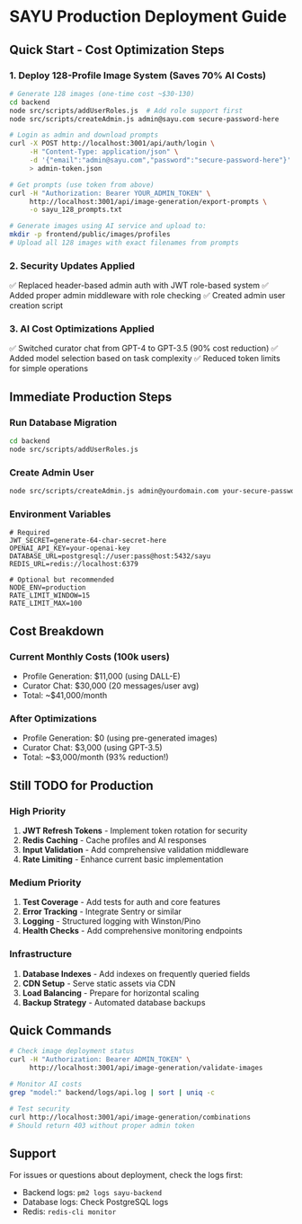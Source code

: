 # SAYU Production Deployment Guide

## Quick Start - Cost Optimization Steps

### 1. Deploy 128-Profile Image System (Saves 70% AI Costs)
```bash
# Generate 128 images (one-time cost ~$30-130)
cd backend
node src/scripts/addUserRoles.js  # Add role support first
node src/scripts/createAdmin.js admin@sayu.com secure-password-here

# Login as admin and download prompts
curl -X POST http://localhost:3001/api/auth/login \
     -H "Content-Type: application/json" \
     -d '{"email":"admin@sayu.com","password":"secure-password-here"}' \
     > admin-token.json

# Get prompts (use token from above)
curl -H "Authorization: Bearer YOUR_ADMIN_TOKEN" \
     http://localhost:3001/api/image-generation/export-prompts \
     -o sayu_128_prompts.txt

# Generate images using AI service and upload to:
mkdir -p frontend/public/images/profiles
# Upload all 128 images with exact filenames from prompts
```

### 2. Security Updates Applied
✅ Replaced header-based admin auth with JWT role-based system
✅ Added proper admin middleware with role checking
✅ Created admin user creation script

### 3. AI Cost Optimizations Applied
✅ Switched curator chat from GPT-4 to GPT-3.5 (90% cost reduction)
✅ Added model selection based on task complexity
✅ Reduced token limits for simple operations

## Immediate Production Steps

### Run Database Migration
```bash
cd backend
node src/scripts/addUserRoles.js
```

### Create Admin User
```bash
node src/scripts/createAdmin.js admin@yourdomain.com your-secure-password
```

### Environment Variables
```env
# Required
JWT_SECRET=generate-64-char-secret-here
OPENAI_API_KEY=your-openai-key
DATABASE_URL=postgresql://user:pass@host:5432/sayu
REDIS_URL=redis://localhost:6379

# Optional but recommended
NODE_ENV=production
RATE_LIMIT_WINDOW=15
RATE_LIMIT_MAX=100
```

## Cost Breakdown

### Current Monthly Costs (100k users)
- Profile Generation: $11,000 (using DALL-E)
- Curator Chat: $30,000 (20 messages/user avg)
- Total: ~$41,000/month

### After Optimizations
- Profile Generation: $0 (using pre-generated images)
- Curator Chat: $3,000 (using GPT-3.5)
- Total: ~$3,000/month (93% reduction!)

## Still TODO for Production

### High Priority
1. **JWT Refresh Tokens** - Implement token rotation for security
2. **Redis Caching** - Cache profiles and AI responses
3. **Input Validation** - Add comprehensive validation middleware
4. **Rate Limiting** - Enhance current basic implementation

### Medium Priority
1. **Test Coverage** - Add tests for auth and core features
2. **Error Tracking** - Integrate Sentry or similar
3. **Logging** - Structured logging with Winston/Pino
4. **Health Checks** - Add comprehensive monitoring endpoints

### Infrastructure
1. **Database Indexes** - Add indexes on frequently queried fields
2. **CDN Setup** - Serve static assets via CDN
3. **Load Balancing** - Prepare for horizontal scaling
4. **Backup Strategy** - Automated database backups

## Quick Commands

```bash
# Check image deployment status
curl -H "Authorization: Bearer ADMIN_TOKEN" \
     http://localhost:3001/api/image-generation/validate-images

# Monitor AI costs
grep "model:" backend/logs/api.log | sort | uniq -c

# Test security
curl http://localhost:3001/api/image-generation/combinations
# Should return 403 without proper admin token
```

## Support

For issues or questions about deployment, check the logs first:
- Backend logs: `pm2 logs sayu-backend`
- Database logs: Check PostgreSQL logs
- Redis: `redis-cli monitor`